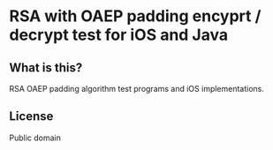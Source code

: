 # RSA with OAEP padding encyprt / decrypt test for iOS and Java

## What is this?

RSA OAEP padding algorithm test programs and iOS implementations.

## License

Public domain
